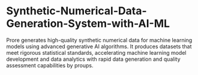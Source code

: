 # Synthetic-Numerical-Data-Generation-System-with-AI-ML
Prore generates high-quality synthetic numerical data for machine learning models using advanced generative AI algorithms. It produces datasets that meet rigorous statistical standards, accelerating machine learning model development and data analytics with rapid data generation and quality assessment capabilities by proups.
